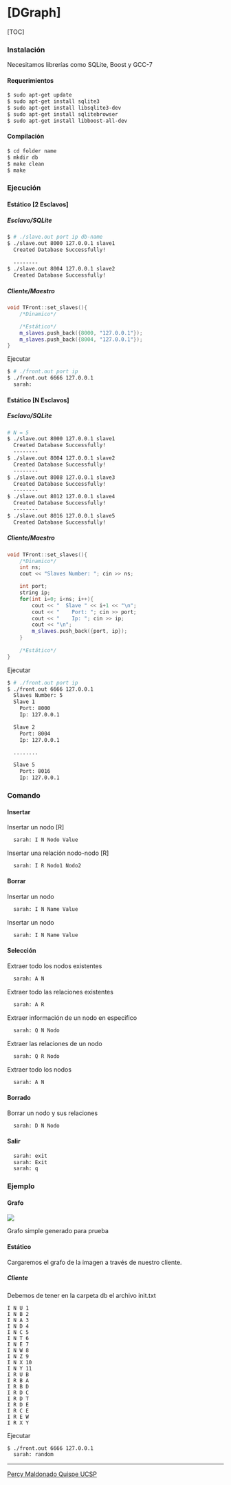 [DGraph]
======================

[TOC]

### Instalación

Necesitamos librerías como SQLite, Boost y GCC-7

#### Requerimientos

```bash
$ sudo apt-get update
$ sudo apt-get install sqlite3
$ sudo apt-get install libsqlite3-dev
$ sudo apt-get install sqlitebrowser
$ sudo apt-get install libboost-all-dev
```

#### Compilación

```bash
$ cd folder name
$ mkdir db
$ make clean
$ make
```

### Ejecución

#### Estático [2 Esclavos]

##### Esclavo/SQLite

```bash
$ # ./slave.out port ip db-name
$ ./slave.out 8000 127.0.0.1 slave1
  Created Database Successfully!
  
  --------
$ ./slave.out 8004 127.0.0.1 slave2
  Created Database Successfully!
```
##### Cliente/Maestro
```c++
void TFront::set_slaves(){
	/*Dinamico*/

    /*Estático*/
	m_slaves.push_back({8000, "127.0.0.1"});
	m_slaves.push_back({8004, "127.0.0.1"});
}
```

Ejecutar

```bash
$ # ./front.out port ip
$ ./front.out 6666 127.0.0.1
  sarah: 
```

#### Estático [N Esclavos]

##### Esclavo/SQLite

```bash
# N = 5
$ ./slave.out 8000 127.0.0.1 slave1
  Created Database Successfully!  
  --------
$ ./slave.out 8004 127.0.0.1 slave2
  Created Database Successfully!
  --------
$ ./slave.out 8008 127.0.0.1 slave3
  Created Database Successfully!
  --------
$ ./slave.out 8012 127.0.0.1 slave4
  Created Database Successfully!
  --------
$ ./slave.out 8016 127.0.0.1 slave5
  Created Database Successfully!
```

##### Cliente/Maestro

```c++
void TFront::set_slaves(){
	/*Dinamico*/
	int ns;
	cout << "Slaves Number: "; cin >> ns;

	int port;
	string ip;
	for(int i=0; i<ns; i++){
		cout << "  Slave " << i+1 << "\n";
		cout << "    Port: "; cin >> port;
		cout << "    Ip: "; cin >> ip;
		cout << "\n";
		m_slaves.push_back({port, ip});
	}
    
    /*Estático*/
}
```
Ejecutar
```bash
$ # ./front.out port ip
$ ./front.out 6666 127.0.0.1
  Slaves Number: 5
  Slave 1
    Port: 8000 
    Ip: 127.0.0.1

  Slave 2
    Port: 8004
    Ip: 127.0.0.1

  ........

  Slave 5
    Port: 8016
    Ip: 127.0.0.1

```
### Comando

#### Insertar

Insertar un nodo [R]

```bash
  sarah: I N Nodo Value
```

Insertar una relación nodo-nodo [R]

```bash
  sarah: I R Nodo1 Nodo2
```

#### Borrar

Insertar un nodo

```bash
  sarah: I N Name Value
```

Insertar un nodo

```bash
  sarah: I N Name Value
```

#### Selección

Extraer todo los nodos existentes

```bash
  sarah: A N
```
Extraer todo las relaciones existentes

```bash
  sarah: A R
```

Extraer información de un nodo en especifico

```bash
  sarah: Q N Nodo
```

Extraer las relaciones de un nodo

```bash
  sarah: Q R Nodo
```

Extraer todo los nodos

```bash
  sarah: A N
```

#### Borrado
Borrar un nodo y sus relaciones

```bash
  sarah: D N Nodo
```
#### Salir

```bash
  sarah: exit
  sarah: Exit
  sarah: q
```

### Ejemplo

#### Grafo

![](/home/maldonado/Network/dgraph/images/graph.png)

Grafo simple generado para prueba

#### Estático

Cargaremos el grafo de la imagen a través de nuestro cliente.

##### Cliente
Debemos de tener en la carpeta db el archivo init.txt

```
I N U 1
I N B 2
I N A 3
I N D 4
I N C 5
I N T 6
I N E 7
I N W 8
I N Z 9
I N X 10
I N Y 11
I R U B
I R B A
I R B D
I R D C
I R D T
I R D E
I R C E
I R E W
I R X Y
```

Ejecutar

```bash
$ ./front.out 6666 127.0.0.1
  sarah: random
```
* * *
[Percy Maldonado Quispe UCSP](https://github.com/maldonadoq)